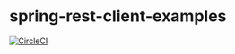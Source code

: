 # spring-rest-client-examples

[![CircleCI](https://circleci.com/gh/madankumard/spring-rest-client-examples.svg?style=svg)](https://circleci.com/gh/madankumard/spring-rest-client-examples)
